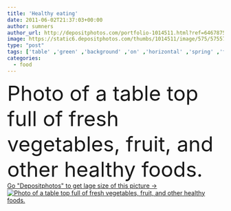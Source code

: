 ```yaml
---
title: 'Healthy eating'
date: 2011-06-02T21:37:03+00:00
author: sumners
author_url: http://depositphotos.com/portfolio-1014511.html?ref=64678756
image: https://static6.depositphotos.com/thumbs/1014511/image/575/5755752/api_thumb_450.jpg?forcejpeg=true
type: "post"
tags: ['table' ,'green' ,'background' ,'on' ,'horizontal' ,'spring' ,'fresh' ,'healthy' ,'raw' ,'food' ,'diet' ,'apple' ,'fruit' ,'full' ,'mushroom' ,'eating' ,'tomato' ,'photo' ,'potato' ,'cherry' ,'eggplant' ,'carrot' ,'salad' ,'vegetarian' ,'vegetables' ,'bowl' ,'agriculture' ,'fingers' ,'wood' ,'foods' ,'top' ,'groceries' ,'strawberry' ,'other' ,'pasta' ,'banana' ,'produce' ,'crops' ,'onion' ,'of' ,'rice' ,'a' ,'and' ,'ladies' ,'celery' ,'spaghetti' ,'de' ,'cauliflower' ,'Asparagus' ,'mesa' ]
categories: 
  - food
---
```

<div aling="center">
            <font size="60"> Photo of a table top full of fresh vegetables, fruit, and other healthy foods.</font>   
</div>
<div>
    <a href='https://depositphotos.com/5755752/stock-photo-healthy-eating.html?ref=64678756' target=_blank > Go "Depositphotos" to get lage size of this picture ->
        <img href='https://depositphotos.com/5755752/stock-photo-healthy-eating.html?ref=64678756' src='https://static6.depositphotos.com/1014511/575/i/950/depositphotos_5755752-stock-photo-healthy-eating.jpg?forcejpeg=true' alt='Photo of a table top full of fresh vegetables, fruit, and other healthy foods.' >
    </a>
</div>
